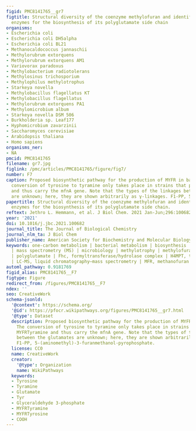 ```yaml
---
figid: PMC8141765__gr7
figtitle: Structural diversity of the coenzyme methylofuran and identification of
  enzymes for the biosynthesis of its polyglutamate side chain
organisms:
- Escherichia coli
- Escherichia coli DH5alpha
- Escherichia coli BL21
- Methanocaldococcus jannaschii
- Methylorubrum extorquens
- Methylorubrum extorquens AM1
- Variovorax paradoxus
- Methylobacterium radiotolerans
- Methylosinus trichosporium
- Methylophilus methylotrophus
- Starkeya novella
- Methylobacillus flagellatus KT
- Methylobacillus flagellatus
- Methylorubrum extorquens PA1
- Methylomicrobium album
- Starkeya novella DSM 506
- Burkholderia sp. Leaf177
- Hyphomicrobium zavarzinii
- Saccharomyces cerevisiae
- Arabidopsis thaliana
- Homo sapiens
organisms_ner:
- NA
pmcid: PMC8141765
filename: gr7.jpg
figlink: /pmc/articles/PMC8141765/figure/fig7/
number: F7
caption: Proposed biosynthetic pathway for the production of MYFR in bacteria. The
  conversion of tyrosine to tyramine only takes place in strains that produce MYFRTyramine
  and thus carry the mfnA gene. Note that the types of the linkages between the glutamates
  are unknown; here, they are shown arbitrarily as γ-linkages. F1-PP, 5-(aminomethyl)-3-furanmethanol-pyrophosphate.
papertitle: Structural diversity of the coenzyme methylofuran and identification of
  enzymes for the biosynthesis of its polyglutamate side chain.
reftext: Jethro L. Hemmann, et al. J Biol Chem. 2021 Jan-Jun;296:100682.
year: '2021'
doi: 10.1016/j.jbc.2021.100682
journal_title: The Journal of Biological Chemistry
journal_nlm_ta: J Biol Chem
publisher_name: American Society for Biochemistry and Molecular Biology
keywords: one-carbon metabolism | bacterial metabolism | biosynthesis | glutamate
  | mass spectrometry (MS) | microbiology | methylotrophy | methylofuran | coenzyme
  | polyglutamate | Fhc, formyltransferase/hydrolase complex | H4MPT, tetrahydromethanopterin
  | LC-MS, liquid chromatography–mass spectrometry | MFR, methanofuran | MYFR, methylofuran
automl_pathway: 0.9181769
figid_alias: PMC8141765__F7
figtype: Figure
redirect_from: /figures/PMC8141765__F7
ndex: ''
seo: CreativeWork
schema-jsonld:
  '@context': https://schema.org/
  '@id': https://pfocr.wikipathways.org/figures/PMC8141765__gr7.html
  '@type': Dataset
  description: Proposed biosynthetic pathway for the production of MYFR in bacteria.
    The conversion of tyrosine to tyramine only takes place in strains that produce
    MYFRTyramine and thus carry the mfnA gene. Note that the types of the linkages
    between the glutamates are unknown; here, they are shown arbitrarily as γ-linkages.
    F1-PP, 5-(aminomethyl)-3-furanmethanol-pyrophosphate.
  license: CC0
  name: CreativeWork
  creator:
    '@type': Organization
    name: WikiPathways
  keywords:
  - Tyrosine
  - Tyramine
  - Glutamate
  - Tyr
  - Glyceraldehyde 3-phosphate
  - MYFRTyramine
  - MYFRTyrosine
  - COOH
---
```

